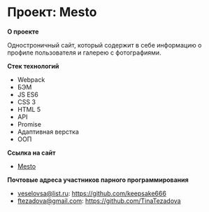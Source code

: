 # Проект: Mesto

**О проекте**

Одностроничный сайт, который содержит в себе информацию о профиле пользователя и галерею с фотографиями.

**Стек технологий**
* Webpack
* БЭМ
* JS ES6
* CSS 3
* HTML 5
* API
* Promise
* Адаптивная верстка
* ООП


**Ссылка на сайт**

* [Mesto](https://keepsake666.github.io/mesto-project/)

**Почтовые адреса участников парного программирования**
* veselovsa@list.ru: https://github.com/keepsake666
* ftezadova@gmail.com: https://github.com/TinaTezadova
